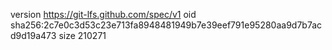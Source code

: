version https://git-lfs.github.com/spec/v1
oid sha256:2c7e0c3d53c23e713fa8948481949b7e39eef791e95280aa9d7b7acd9d19a473
size 210271
